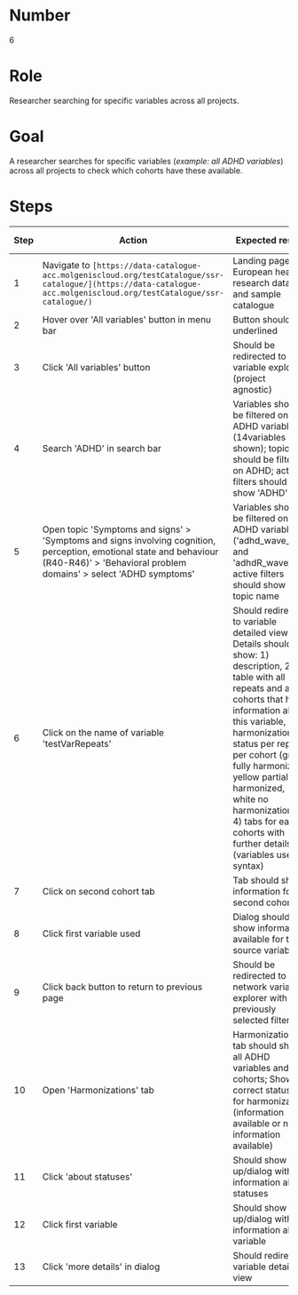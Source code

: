 # Number

6

# Role

Researcher searching for specific variables across all projects.

# Goal

A researcher searches for specific variables (*example: all ADHD variables*) across all projects to check which cohorts have these available.

# Steps

| Step | Action | Expected result | Playwright test |
| -----| -------| ----------------| ----------------|
| 1 | Navigate to `[https://data-catalogue-acc.molgeniscloud.org/testCatalogue/ssr-catalogue/](https://data-catalogue-acc.molgeniscloud.org/testCatalogue/ssr-catalogue/)` | Landing page: European health research data and sample catalogue| | 
| 2 | Hover over 'All variables' button in menu bar | Button should be underlined | | 
| 3 | Click 'All variables' button | Should be redirected to  variable explorer (project agnostic) | | 
| 4 | Search 'ADHD' in search bar | Variables should be filtered on ADHD variables (14variables shown); topics should be filtered on ADHD; active filters should show 'ADHD' | | 
| 5 | Open topic 'Symptoms and signs' > 'Symptoms and signs involving cognition, perception, emotional state and behaviour (R40-R46)' > 'Behavioral problem domains' > select 'ADHD symptoms' | Variables should be filtered on ADHD variables ('adhd_wave_1' and 'adhdR_wave_1'); active filters should show topic name | |
| 6 |Click on the name of variable 'testVarRepeats'| Should redirect to variable detailed view; Details should show: 1) description, 2) table with all repeats and all cohorts that have information about this variable, 3) harmonization status per repeat per cohort (green fully harmonized, yellow partially harmonized, white no harmonization), 4) tabs for each cohorts with further details (variables used, syntax) | | 
| 7 | Click on second cohort tab | Tab should show information for second cohort | | 
| 8 | Click first variable used | Dialog should show information available for the source variable | | 
| 9 | Click back button to return to previous page | Should be redirected to network variable explorer with previously selected filters | #2419 | |
| 10 | Open 'Harmonizations' tab | Harmonizations tab should show all ADHD variables and cohorts; Show correct statuses for harmonization (information available or no information available) | | 
| 11 | Click 'about statuses' | Should show pop up/dialog with information about statuses | #3423 | |
| 12 | Click first variable| Should show pop up/dialog with information about variable | | 
| 13 | Click 'more details' in dialog| Should redirect variable detailed view | | 
